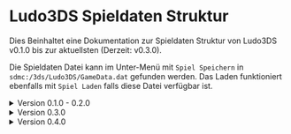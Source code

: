 # Ludo3DS Spieldaten Struktur

Dies Beinhaltet eine Dokumentation zur Spieldaten Struktur von Ludo3DS v0.1.0 bis zur aktuellsten (Derzeit: v0.3.0).

Die Spieldaten Datei kann im Unter-Menü mit `Spiel Speichern` in `sdmc:/3ds/Ludo3DS/GameData.dat` gefunden werden. Das Laden funktioniert ebenfalls mit `Spiel Laden` falls diese Datei verfügbar ist.

<details>
	<summary>Version 0.1.0 - 0.2.0</summary>

## Kompatibilität
Diese Version der Spieldaten ist kompatibel mit:
```
- Keine anderen Version.
```

## Figuren Struktur

| Offset    | DataType | Size | Content                                                           |
| --------- | -------- | ---- | ----------------------------------------------------------------- |
| 0x0 - 0x2 | uint8_t  | 0x3  | Figuren-Größe                                                     |
|           |          |      |                                                                   |
| 0x0 - 0x0 | uint8_t  | 0x1  | Position der Figur ( 0 - 44 )                                     |
| 0x1 - 0x1 | Boolean  | 0x1  | Ob bereits am Ziel (1) oder nicht (0)                             |
| 0x2 - 0x2 | Boolean  | 0x1  | Ob benutzt oder nicht (Wurde mit v0.3.0 + entfernt weil unnötig). |

## Spieler Struktur

| Offset    | DataType        | Size | Content       |
| --------- | --------------- | ---- | ------------- |
| 0x0 - 0xB | uint8_t         | 0xC  | Spieler-Größe |
|           |                 |      |               |
| 0x0 - 0x2 | Figur_Struktur  | 0x3  | Figur 1       |
| 0x3 - 0x5 | Figur_Struktur  | 0x3  | Figur 2       |
| 0x6 - 0x8 | Figur_Struktur  | 0x3  | Figur 3       |
| 0x9 - 0xB | Figur_Struktur  | 0x3  | Figur 4       |

## Spiel Struktur

| Offset      | DataType         | Size | Content                                                           |
| ----------- | ---------------- | ---- | ----------------------------------------------------------------- |
| 0x0 - 0x32  | uint8_t          | 0x33 | Spiel-Größe (51 byte)                                             |
|             |                  |      |                                                                   |
| 0x0 - 0x0   | uint8_t          | 0x1  | Aktueller Spieler (0 - 3)                                         |
| 0x1 - 0x1   | uint8_t          | 0x1  | Spieler Anzahl (2 - 4)                                            |
| 0x2 - 0x2   | uint8_t          | 0x1  | Figuren Anzahl (1 - 4)                                            |
| 0x3 - 0xE   | Spieler_Struktur | 0xC  | Spieler 1                                                         |
| 0xF - 0x1A  | Spieler_Struktur | 0xC  | Spieler 2                                                         |
| 0x1B - 0x26 | Spieler_Struktur | 0xC  | Spieler 3                                                         |
| 0x27 - 0x32 | Spieler_Struktur | 0xC  | Spieler 4                                                         |
</details>

<details>
	<summary>Version 0.3.0</summary>

## Kompatibilität
Diese Version der Spieldaten ist kompatibel mit:
```
- LudoJS v0.1.0 & v0.2.0
```

## Figuren Struktur

| Offset    | DataType | Size | Content                               |
| --------- | -------- | ---- | ------------------------------------- |
| 0x0 - 0x1 | uint8_t  | 0x2  | Figuren-Größe                         |
|           |          |      |                                       |
| 0x0 - 0x0 | uint8_t  | 0x1  | Position der Figur ( 0 - 44 )         |
| 0x1 - 0x1 | Boolean  | 0x1  | Ob bereits am Ziel (1) oder nicht (0) |

## Spieler Struktur

| Offset    | DataType        | Size | Content       |
| --------- | --------------- | ---- | ------------- |
| 0x0 - 0x7 | uint8_t         | 0x8  | Spieler-Größe |
|           |                 |      |               |
| 0x0 - 0x1 | Figur_Struktur  | 0x2  | Figur 1       |
| 0x2 - 0x3 | Figur_Struktur  | 0x2  | Figur 2       |
| 0x4 - 0x5 | Figur_Struktur  | 0x2  | Figur 3       |
| 0x6 - 0x7 | Figur_Struktur  | 0x2  | Figur 4       |

## Spiel Struktur

| Offset      | DataType         | Size | Content                                                           |
| ----------- | ---------------- | ---- | ----------------------------------------------------------------- |
| 0x0 - 0x22  | uint8_t          | 0x23 | Spiel-Größe (35 byte)                                             |
|             |                  |      |                                                                   |
| 0x0 - 0x0   | uint8_t          | 0x1  | Aktueller Spieler (0 - 3)                                         |
| 0x1 - 0x1   | uint8_t          | 0x1  | Spieler Anzahl (2 - 4)                                            |
| 0x2 - 0x2   | uint8_t          | 0x1  | Figuren Anzahl (1 - 4)                                            |
| 0x3 - 0xA   | Spieler_Struktur | 0x8  | Spieler 1                                                         |
| 0xB - 0x12  | Spieler_Struktur | 0x8  | Spieler 2                                                         |
| 0x13 - 0x1A | Spieler_Struktur | 0x8  | Spieler 3                                                         |
| 0x1B - 0x22 | Spieler_Struktur | 0x8  | Spieler 4                                                         |
</details>

<details>
	<summary>Version 0.4.0</summary>

## Kompatibilität
Diese Version der Spieldaten ist kompatibel mit:
```
- LudoNDS v0.1.0
- LudoJS v0.3.0
```

## Figuren Struktur

| Offset    | DataType | Size | Content                               |
| --------- | -------- | ---- | ------------------------------------- |
| 0x0 - 0x1 | uint8_t  | 0x2  | Figuren-Größe                         |
|           |          |      |                                       |
| 0x0 - 0x0 | uint8_t  | 0x1  | Position der Figur ( 0 - 44 )         |
| 0x1 - 0x1 | Boolean  | 0x1  | Ob bereits am Ziel (1) oder nicht (0) |

## Spieler Struktur

| Offset    | DataType        | Size | Content       |
| --------- | --------------- | ---- | ------------- |
| 0x0 - 0x7 | uint8_t         | 0x8  | Spieler-Größe |
|           |                 |      |               |
| 0x0 - 0x1 | Figur_Struktur  | 0x2  | Figur 1       |
| 0x2 - 0x3 | Figur_Struktur  | 0x2  | Figur 2       |
| 0x4 - 0x5 | Figur_Struktur  | 0x2  | Figur 3       |
| 0x6 - 0x7 | Figur_Struktur  | 0x2  | Figur 4       |

## Spiel Struktur

| Offset      | DataType         | Size | Content                                                           |
| ----------- | ---------------- | ---- | ----------------------------------------------------------------- |
| 0x0 - 0x24  | uint8_t          | 0x25 | Spiel-Größe (37 byte)                                             |
|             |                  |      |                                                                   |
| 0x0 - 0x0   | uint8_t          | 0x1  | Aktueller Spieler (0 - 3)                                         |
| 0x1 - 0x1   | uint8_t          | 0x1  | Spieler Anzahl (2 - 4)                                            |
| 0x2 - 0x2   | uint8_t          | 0x1  | Figuren Anzahl (1 - 4)                                            |
| 0x3 - 0xA   | Spieler_Struktur | 0x8  | Spieler 1                                                         |
| 0xB - 0x12  | Spieler_Struktur | 0x8  | Spieler 2                                                         |
| 0x13 - 0x1A | Spieler_Struktur | 0x8  | Spieler 3                                                         |
| 0x1B - 0x22 | Spieler_Struktur | 0x8  | Spieler 4                                                         |
| 0x23 - 0x23 | uint8_t          | 0x1  | Die Anzahl der eingestellten Würfelwürfe (1 / 3)                  |
| 0x24 - 0x24 | uint8_t          | 0x1  | Die Anzahl der Verbleibenden Würfelwürfe                          |
</details>